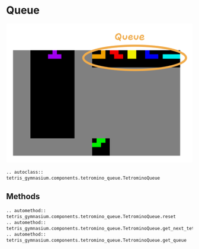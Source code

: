 # Queue

![Queue](../_static/components/queue.png)

```{eval-rst}
.. autoclass:: tetris_gymnasium.components.tetromino_queue.TetrominoQueue
```

## Methods
```{eval-rst}
.. automethod:: tetris_gymnasium.components.tetromino_queue.TetrominoQueue.reset
.. automethod:: tetris_gymnasium.components.tetromino_queue.TetrominoQueue.get_next_tetromino
.. automethod:: tetris_gymnasium.components.tetromino_queue.TetrominoQueue.get_queue
```
